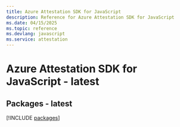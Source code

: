 ```yaml
---
title: Azure Attestation SDK for JavaScript
description: Reference for Azure Attestation SDK for JavaScript
ms.date: 04/15/2025
ms.topic: reference
ms.devlang: javascript
ms.service: attestation
---
```

# Azure Attestation SDK for JavaScript - latest
## Packages - latest
[!INCLUDE [packages](attestation-index.md)]